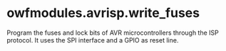 # owfmodules.avrisp.write_fuses

Program the fuses and lock bits of AVR microcontrollers through the ISP protocol.
It uses the SPI interface and a GPIO as reset line.